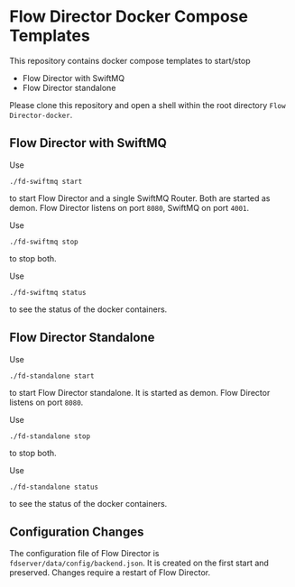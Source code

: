 # Flow Director Docker Compose Templates

This repository contains docker compose templates to start/stop 

- Flow Director with SwiftMQ
- Flow Director standalone

Please clone this repository and open a shell within the root directory `Flow Director-docker`.

## Flow Director with SwiftMQ

Use

    ./fd-swiftmq start
  
to start Flow Director and a single SwiftMQ Router. Both are started as demon. Flow Director listens
on port `8080`, SwiftMQ on port `4001`.

Use

    ./fd-swiftmq stop
    
to stop both.

Use 

    ./fd-swiftmq status
    
to see the status of the docker containers.

## Flow Director Standalone

Use

    ./fd-standalone start
  
to start Flow Director standalone. It is started as demon. Flow Director listens
on port `8080`.

Use

    ./fd-standalone stop
    
to stop both.

Use 

    ./fd-standalone status
    
to see the status of the docker containers.

## Configuration Changes

The configuration file of Flow Director is `fdserver/data/config/backend.json`. It is created on
the first start and preserved. Changes require a restart of Flow Director.
